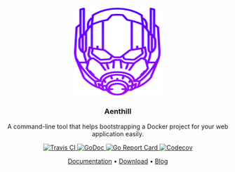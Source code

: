 <p align="center">
    <img src="docs/static/img/theaentmachine.svg" alt="Aenthill" width="200" height="200">
</p>
<h3 align="center">Aenthill</h3>
<p align="center">A command-line tool that helps bootstrapping a Docker project for your web application easily.</p>
<p align="center">
    <a href="https://travis-ci.org/aenthill/aenthill">
        <img src="https://travis-ci.org/aenthill/aenthill.svg?branch=master" alt="Travis CI">
    </a>
    <a href="https://godoc.org/github.com/aenthill/aenthill">
        <img src="https://godoc.org/github.com/aenthill/aenthill?status.svg" alt="GoDoc">
    </a>
    <a href="https://goreportcard.com/report/aenthill/aenthill">
        <img src="https://goreportcard.com/badge/github.com/aenthill/aenthill" alt="Go Report Card">
    </a>
    <a href="https://codecov.io/gh/aenthill/aenthill/branch/master">
        <img src="https://codecov.io/gh/aenthill/aenthill/branch/master/graph/badge.svg" alt="Codecov">
    </a>
</p>
<p align="center">
    <a href="https://aenthill.github.io/use/">Documentation</a>
    &#8226;
    <a href="https://aenthill.github.io/use/">Download</a>
    &#8226;
    <a href="https://thecodingmachine.io/">Blog</a>
</p>

